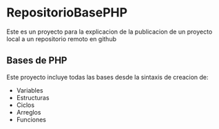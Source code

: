# RepositorioBasePHP
Este es un proyecto para la explicacion de la publicacion de un proyecto local a un repositorio remoto en github
## Bases de PHP
Este proyecto incluye todas las bases desde la sintaxis de creacion de:
* Variables
* Estructuras 
* Ciclos
* Arreglos
* Funciones
